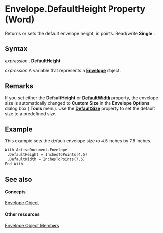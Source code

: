 
# Envelope.DefaultHeight Property (Word)

Returns or sets the default envelope height, in points. Read/write  **Single** .


## Syntax

 _expression_ . **DefaultHeight**

 _expression_ A variable that represents a **[Envelope](03664453-f7fb-f76a-ea60-37e72b53e17c.md)** object.


## Remarks

If you set either the  **DefaultHeight** or **[DefaultWidth](2b593322-0959-a4a4-8607-65e2f9e91f7b.md)** property, the envelope size is automatically changed to **Custom Size** in the **Envelope Options** dialog box ( **Tools** menu). Use the **[DefaultSize](2365a10b-229c-141b-49ab-7d6a0e2247b2.md)** property to set the default size to a predefined size.


## Example

This example sets the default envelope size to 4.5 inches by 7.5 inches.


```vb
With ActiveDocument.Envelope 
 .DefaultHeight = InchesToPoints(4.5) 
 .DefaultWidth = InchesToPoints(7.5) 
End With
```


## See also


#### Concepts


[Envelope Object](03664453-f7fb-f76a-ea60-37e72b53e17c.md)
#### Other resources


[Envelope Object Members](1cbf8c1f-7c86-a5e2-a80c-4feeed3785b9.md)
